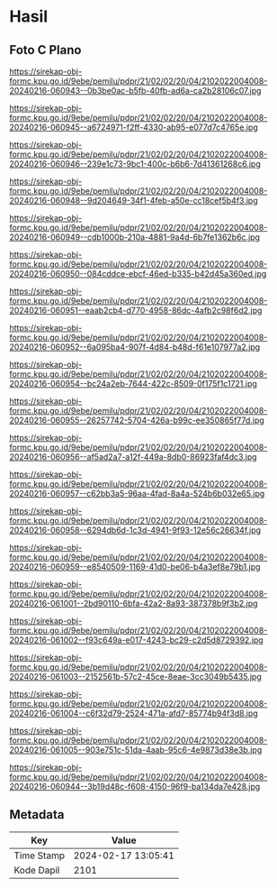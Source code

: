 # Hasil

## Foto C Plano

https://sirekap-obj-formc.kpu.go.id/9ebe/pemilu/pdpr/21/02/02/20/04/2102022004008-20240216-060943--0b3be0ac-b5fb-40fb-ad6a-ca2b28106c07.jpg

https://sirekap-obj-formc.kpu.go.id/9ebe/pemilu/pdpr/21/02/02/20/04/2102022004008-20240216-060945--a6724971-f2ff-4330-ab95-e077d7c4765e.jpg

https://sirekap-obj-formc.kpu.go.id/9ebe/pemilu/pdpr/21/02/02/20/04/2102022004008-20240216-060946--239e1c73-9bc1-400c-b6b6-7d41361268c6.jpg

https://sirekap-obj-formc.kpu.go.id/9ebe/pemilu/pdpr/21/02/02/20/04/2102022004008-20240216-060948--9d204649-34f1-4feb-a50e-cc18cef5b4f3.jpg

https://sirekap-obj-formc.kpu.go.id/9ebe/pemilu/pdpr/21/02/02/20/04/2102022004008-20240216-060949--cdb1000b-210a-4881-9a4d-6b7fe1362b6c.jpg

https://sirekap-obj-formc.kpu.go.id/9ebe/pemilu/pdpr/21/02/02/20/04/2102022004008-20240216-060950--084cddce-ebcf-46ed-b335-b42d45a360ed.jpg

https://sirekap-obj-formc.kpu.go.id/9ebe/pemilu/pdpr/21/02/02/20/04/2102022004008-20240216-060951--eaab2cb4-d770-4958-86dc-4afb2c98f6d2.jpg

https://sirekap-obj-formc.kpu.go.id/9ebe/pemilu/pdpr/21/02/02/20/04/2102022004008-20240216-060952--6a095ba4-907f-4d84-b48d-f61e107977a2.jpg

https://sirekap-obj-formc.kpu.go.id/9ebe/pemilu/pdpr/21/02/02/20/04/2102022004008-20240216-060954--bc24a2eb-7644-422c-8509-0f175f1c1721.jpg

https://sirekap-obj-formc.kpu.go.id/9ebe/pemilu/pdpr/21/02/02/20/04/2102022004008-20240216-060955--26257742-5704-426a-b99c-ee350865f77d.jpg

https://sirekap-obj-formc.kpu.go.id/9ebe/pemilu/pdpr/21/02/02/20/04/2102022004008-20240216-060956--af5ad2a7-a12f-449a-8db0-86923faf4dc3.jpg

https://sirekap-obj-formc.kpu.go.id/9ebe/pemilu/pdpr/21/02/02/20/04/2102022004008-20240216-060957--c62bb3a5-96aa-4fad-8a4a-524b6b032e65.jpg

https://sirekap-obj-formc.kpu.go.id/9ebe/pemilu/pdpr/21/02/02/20/04/2102022004008-20240216-060958--6294db6d-1c3d-4941-9f93-12e56c26634f.jpg

https://sirekap-obj-formc.kpu.go.id/9ebe/pemilu/pdpr/21/02/02/20/04/2102022004008-20240216-060959--e8540509-1169-41d0-be06-b4a3ef8e79b1.jpg

https://sirekap-obj-formc.kpu.go.id/9ebe/pemilu/pdpr/21/02/02/20/04/2102022004008-20240216-061001--2bd90110-6bfa-42a2-8a93-387378b9f3b2.jpg

https://sirekap-obj-formc.kpu.go.id/9ebe/pemilu/pdpr/21/02/02/20/04/2102022004008-20240216-061002--f93c649a-e017-4243-bc29-c2d5d8729392.jpg

https://sirekap-obj-formc.kpu.go.id/9ebe/pemilu/pdpr/21/02/02/20/04/2102022004008-20240216-061003--2152561b-57c2-45ce-8eae-3cc3049b5435.jpg

https://sirekap-obj-formc.kpu.go.id/9ebe/pemilu/pdpr/21/02/02/20/04/2102022004008-20240216-061004--c6f32d79-2524-471a-afd7-85774b94f3d8.jpg

https://sirekap-obj-formc.kpu.go.id/9ebe/pemilu/pdpr/21/02/02/20/04/2102022004008-20240216-061005--903e751c-51da-4aab-95c6-4e9873d38e3b.jpg

https://sirekap-obj-formc.kpu.go.id/9ebe/pemilu/pdpr/21/02/02/20/04/2102022004008-20240216-060944--3b19d48c-f608-4150-96f9-ba134da7e428.jpg


## Metadata

| Key        | Value               |
| ---------- | ------------------- |
| Time Stamp | 2024-02-17 13:05:41 |
| Kode Dapil | 2101                |



